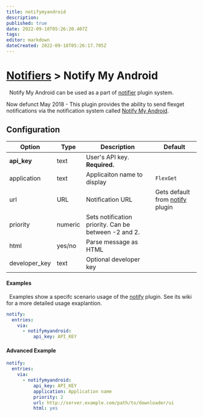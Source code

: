 ```yaml
---
title: notifymyandroid
description: 
published: true
date: 2022-09-18T05:26:20.407Z
tags: 
editor: markdown
dateCreated: 2022-09-18T05:26:17.705Z
---
```


# [Notifiers](/Plugins/Notifiers) > Notify My Android
<div class="alert alert-success" role="info">
  
  <span class="glyphicon glyphicon glyphicon-cog"></span>
  &nbsp; Notify My Android can be used as a part of [notifier](/Plugins/Notifiers) plugin system.
</div>


Now defunct May 2018 - This plugin provides the ability to send flexget notifications via the  notification system called [Notify My Android](http://www.notifymyandroid.com/).

## Configuration

| Option |Type|  Description | Default |
| --- | ---| --- |---|
| **api_key**| text| User's API key. **Required.**| 
|application|text|Applicaiton name to display|`FlexGet`
|url|URL|Notification URL | Gets default from [notify](/Plugins/Notifiers/notify) plugin
|priority|numeric|Sets notification priority. Can be between -2 and 2.
|html|yes/no|Parse message as HTML
|developer_key|text|Optional developer key


#### Examples
<div class="alert alert-warning" role="info">
  
  <span class="glyphicon glyphicon glyphicon-cog"></span>
  &nbsp; Examples show a specifc scenario usage of the [notify](/Plugins/notify) plugin. See its wiki for a more detailed usage exaplantion.
</div>

```yaml
notify:
  entries:
    via:
      - notifymyandroid:
          api_key: API_KEY
```

#### Advanced Example
```yaml
notify:
  entries:
    via:
      - notifymyandroid:
          api_key: API_KEY
          application: Application name
          priority: 2
          url: http://server.example.com/path/to/downloader/ui
          html: yes
```

